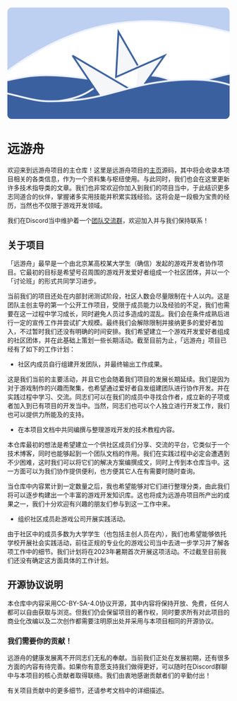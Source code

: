 <h1 align="center">
	<img src="./docs/_media/远游舟-GitHub展示页.png" title="远游舟">
</h1>

# 远游舟

欢迎来到远游舟项目的主仓库！这里是远游舟项目的[主页](https://yuanyouzhou.space)源码，其中将会收录本项目相关的各类信息，作为一个资料集与枢纽使用。与此同时，我们也会在这里更新许多技术指导类的文章。我们也非常欢迎你加入到我们的项目当中，于此结识更多志同道合的伙伴，掌握诸多实用技能并积累实践经验。这将会是一段极为宝贵的经历，当然也不仅限于游戏开发领域。

我们在Discord当中维护着一个[团队交流群](https://discord.com/channels/1059865562257293352)，欢迎加入并与我们保持联系！

## 关于项目

「远游舟」最早是一个由北京某高校某大学生（确信）发起的游戏开发者协作项目。它最初的目标是希望号召周围的游戏开发爱好者组成一个社区团体，并以一个「讨论班」的形式共同学习进步。

当前我们的项目还处在内部封闭测试阶段，社区人数会尽量限制在十人以内。这是团队主创主导的第一个公开工作项目，受限于成员能力以及经验的不足，我们也需要在这一过程中学习成长，同时避免人员过多造成的混乱。我们会在条件成熟后进行一定的宣传工作并尝试扩大规模。最终我们会解除限制并接纳更多的爱好者加入，不过暂时我们还没有明确的时间安排。我们希望建立一个游戏开发爱好者组成的社区团体，并在此基础上策划一些长期活动。截至目前为止，「远游舟」项目已经有了如下的工作计划：

* 社区内成员自行组建开发团队，并最终输出工作成果。

这是我们当前的主要活动，并且它也会随着我们项目的发展长期延续。我们是因为对于游戏制作的兴趣而聚集，也希望通过爱好者自发组建团队进行协作开发。并在实践过程中学习、交流。同志们可以在我们的成员中寻找合作者，成立新的子项或者加入到已有项目的开发当中。当然，同志们也可以个人独立进行开发工作，我们也可以提供力所能及的支持。

* 在本项目文档中共同编撰与整理游戏开发的技术教程内容。

本仓库最初的想法是希望建立一个供社区成员们分享、交流的平台，它类似于一个技术博客，同时也能够起到一个团队文档的作用。我们在实践过程中必定会遭遇到不少困难，这时我们可以将它们的解决方案编撰成文，同时上传到本仓库当中。这一方面可以为我们协作提供便利，也方便其它人在有需要时随时查询。

当仓库中内容累计到一定数量之后，我也希望能够对它们进行整理分类，由此我们将可以逐步构建出一个丰富的游戏开发知识库。这也将成为远游舟项目所产出的成果之一，我们十分欢迎有兴趣的朋友们参与到这一工作中来。

* 组织社区成员赴游戏公司开展实践活动。

由于社区中的成员多数为大学学生（也包括主创人员在内），我们也希望能够依托学校开展社会实践活动，前往正规的专业化的游戏公司当中去进一步学习并了解各项工作中的细节。我们计划将在2023年暑期首次开展这项活动。不过截至目前我们还没有确定这方面具体的工作计划。

## 开源协议说明

本仓库中内容采用CC-BY-SA-4.0协议开源，其中内容将保持开放、免费，任何人都可以自由获取与浏览。但我们仍会保留项目的著作权，同时要求所有对此项目的商业化改编以及二次创作都需要注明原出处并采用与本项目相同的开源协议。

### 我们需要你的贡献！

远游舟的健康发展离不开同志们无私的奉献。当前我们正处在发展初期，还有很多方面的内容有待完善。如果你有意愿支持我们做得更好，可以随时在Discord群聊中与本项目的核心贡献者取得联络。我们由衷地感谢贡献者们的辛勤付出！

有关项目贡献中的更多细节，还请参考文档中的详细描述。
